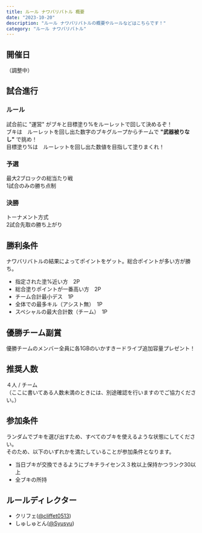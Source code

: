 ```yaml
---
title: ルール ナワバリバトル 概要
date: "2023-10-20"
description: "ルール ナワバリバトルの概要やルールなどはこちらです！"
category: "ルール ナワバリバトル"
---
```


## 開催日

（調整中）

## 試合進行

### ルール

試合前に "運営" がブキと目標塗り%をルーレットで回して決めるぞ！  
ブキは　ルーレットを回し出た数字のブキグループからチームで **"武器被りなし"** で挑め！  
目標塗り%は　ルーレットを回し出た数値を目指して塗りまくれ！

### 予選

最大2ブロックの総当たり戦  
1試合のみの勝ち点制

### 決勝

トーナメント方式  
2試合先取の勝ち上がり

## 勝利条件

ナワバリバトルの結果によってポイントをゲット。総合ポイントが多い方が勝ち。

- 指定された塗%近い方　2P
- 総合塗りポイントが一番高い方　2P
- チーム合計最小デス　1P
- 全体での最多キル（アシスト無）　1P
- スペシャルの最大合計数（チーム）　1P

## 優勝チーム副賞

優勝チームのメンバー全員に各1GBのいかすきードライブ追加容量プレゼント！

## 推奨人数

４人 / チーム  
（ここに書いてある人数未満のときには、別途確認を行いますのでご協力ください。）

## 参加条件

ランダムでブキを選び出すため、すべてのブキを使えるような状態にしてください。  
そのため、以下のいずれかを満たしていることが参加条件となります。

- 当日ブキが交換できるようにブキチライセンス３枚以上保持かつランク30以上
- 全ブキの所持

## ルールディレクター

- クリフェ([@cliffet0513](https://ikaskey.bktsk.com/@cliffet0513))
- しゅしゅとん([@Syusyu](https://ikaskey.bktsk.com/@Syusyu))
